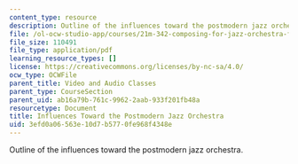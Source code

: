 ```yaml
---
content_type: resource
description: Outline of the influences toward the postmodern jazz orchestra.
file: /ol-ocw-studio-app/courses/21m-342-composing-for-jazz-orchestra-fall-2008/3efd0a06563e10d7b5770fe968f4348e_postmodern.pdf
file_size: 110491
file_type: application/pdf
learning_resource_types: []
license: https://creativecommons.org/licenses/by-nc-sa/4.0/
ocw_type: OCWFile
parent_title: Video and Audio Classes
parent_type: CourseSection
parent_uid: ab16a79b-761c-9962-2aab-933f201fb48a
resourcetype: Document
title: Influences Toward the Postmodern Jazz Orchestra
uid: 3efd0a06-563e-10d7-b577-0fe968f4348e
---
```

Outline of the influences toward the postmodern jazz orchestra.